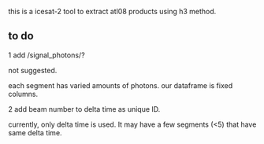 this is a icesat-2 tool to extract atl08 products using h3 method.
## to do
1 add /signal_photons/?

not suggested.

each segment has varied amounts of photons. our dataframe is fixed columns.

2 add beam number to delta time as unique ID.

currently, only delta time is used. It may have a few segments (<5) that have same delta time.